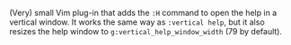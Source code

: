 (Very) small Vim plug-in that adds the `:H` command to open the
help in a vertical window. It works the same way as `:vertical
help`, but it also resizes the help window to
`g:vertical_help_window_width` (79 by default).

